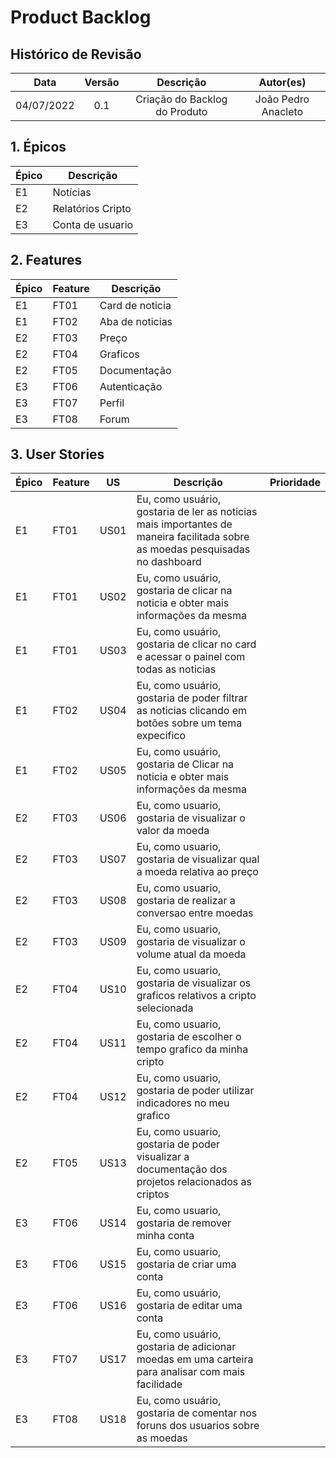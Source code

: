 # Product Backlog

## Histórico de Revisão

|    Data    |  Versão  |        Descrição       |          Autor(es)          |
|:----------:|:--------:|:----------------------:|:---------------------------:|
| 04/07/2022 |   0.1    | Criação do Backlog do Produto  |   João Pedro Anacleto |

## 1. Épicos
Épico|Descrição
-|-
E1|Notícias
E2|Relatórios Cripto
E3|Conta de usuario

## 2. Features
Épico|Feature|Descrição
-|-|-
E1|FT01|Card de noticia
E1|FT02|Aba de noticias
E2|FT03|Preço
E2|FT04|Graficos
E2|FT05|Documentação
E3|FT06|Autenticação
E3|FT07|Perfil
E3|FT08|Forum


## 3. User Stories
Épico|Feature|US|Descrição|Prioridade
-|-|-|-|-
E1|FT01|US01|Eu, como usuário, gostaria de ler as noticias mais importantes de maneira facilitada sobre as moedas pesquisadas no dashboard|
E1|FT01|US02|Eu, como usuário, gostaria de clicar na noticia e obter mais informações da mesma|
E1|FT01|US03|Eu, como usuário, gostaria de clicar no card e acessar o painel com todas as noticias|
E1|FT02|US04|Eu, como usuário, gostaria de poder filtrar as noticias clicando em botões sobre um tema expecifico|
E1|FT02|US05|Eu, como usuário, gostaria de Clicar na noticia e obter mais informações da mesma|
E2|FT03|US06|Eu, como usuario, gostaria de visualizar o valor da moeda|
E2|FT03|US07|Eu, como usuario, gostaria de visualizar qual a moeda relativa ao preço|
E2|FT03|US08|Eu, como usuario, gostaria de realizar a conversao entre moedas|
E2|FT03|US09|Eu, como usuario, gostaria de visualizar  o volume atual da moeda|
E2|FT04|US10|Eu, como usuario, gostaria de visualizar os graficos relativos a cripto selecionada|
E2|FT04|US11|Eu, como usuario, gostaria de escolher o tempo grafico da minha cripto|
E2|FT04|US12|Eu, como usuario, gostaria de poder utilizar indicadores no meu grafico|
E2|FT05|US13|Eu, como usuario, gostaria de poder visualizar a documentação dos projetos relacionados as criptos|
E3|FT06|US14|Eu, como usuario, gostaria de remover minha conta |
E3|FT06|US15|Eu, como usuario, gostaria de criar uma conta|
E3|FT06|US16|Eu, como usuário, gostaria de editar uma conta|
E3|FT07|US17|Eu, como usuário, gostaria de adicionar moedas em uma carteira para analisar com mais facilidade|
E3|FT08|US18|Eu, como usuário, gostaria de  comentar nos foruns dos usuarios sobre as moedas|
